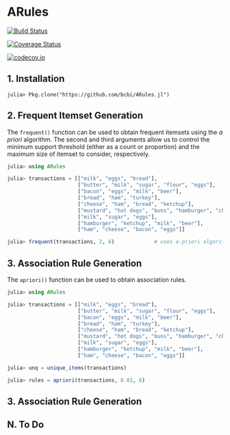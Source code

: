 # ARules

[![Build Status](https://travis-ci.org/bcbi/ARules.jl.svg?branch=master)](https://travis-ci.org/bcbi/ARules.jl)

[![Coverage Status](https://coveralls.io/repos/bcbi/ARules.jl/badge.svg?branch=master&service=github)](https://coveralls.io/github/bcbi/ARules.jl?branch=master)

[![codecov.io](http://codecov.io/github/bcbi/ARules.jl/coverage.svg?branch=master)](http://codecov.io/github/bcbi/ARules.jl?branch=master)

## 1. Installation
```
julia> Pkg.clone("https://github.com/bcbi/ARules.jl")
```

## 2. Frequent Itemset Generation
The `frequent()` function can be used to obtain frequent itemsets using the 
_a priori_ algorithm. The second and third arguments allow us to control the 
minimum support threshold (either as a count or proportion) and the maximum 
size of itemset to consider, respectively.
```julia
julia> using ARules 

julia> transactions = [["milk", "eggs", "bread"],
                       ["butter", "milk", "sugar", "flour", "eggs"],
                       ["bacon", "eggs", "milk", "beer"],
                       ["bread", "ham", "turkey"],
                       ["cheese", "ham", "bread", "ketchup"],
                       ["mustard", "hot dogs", "buns", "hamburger", "cheese", "beer"],
                       ["milk", "sugar", "eggs"],
                       ["hamburger", "ketchup", "milk", "beer"],
                       ["ham", "cheese", "bacon", "eggs"]]

julia> frequent(transactions, 2, 6)				# uses a-priori algorithm
```

## 3. Association Rule Generation
The `apriori()` function can be used to obtain association rules. 
```julia
julia> using ARules 

julia> transactions = [["milk", "eggs", "bread"],
                       ["butter", "milk", "sugar", "flour", "eggs"],
                       ["bacon", "eggs", "milk", "beer"],
                       ["bread", "ham", "turkey"],
                       ["cheese", "ham", "bread", "ketchup"],
                       ["mustard", "hot dogs", "buns", "hamburger", "cheese", "beer"],
                       ["milk", "sugar", "eggs"],
                       ["hamburger", "ketchup", "milk", "beer"],
                       ["ham", "cheese", "bacon", "eggs"]]

julia> unq = unique_items(transactions)

julia> rules = apriori(transactions, 0.01, 6)
```







## 3. Association Rule Generation

## N. To Do
